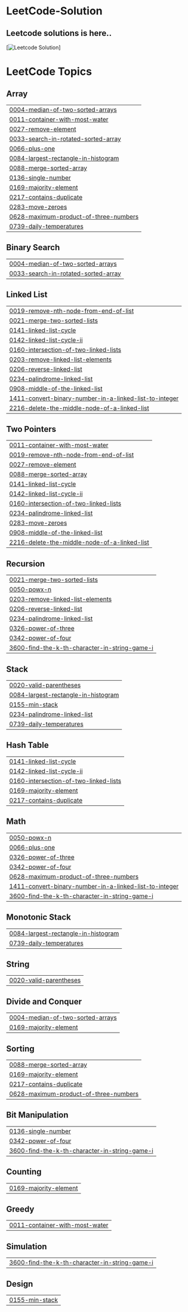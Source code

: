 # LeetCode-Solution
## Leetcode solutions is here..

[![Leetcode Solution](https://res.cloudinary.com/dxebmxfnh/image/upload/v1735724327/ux2cjrmvvuhum8dav7h3.png)]

<!---LeetCode Topics Start-->
# LeetCode Topics
## Array
|  |
| ------- |
| [0004-median-of-two-sorted-arrays](https://github.com/DipakBachhav25/LeetCode-Solution/tree/master/0004-median-of-two-sorted-arrays) |
| [0011-container-with-most-water](https://github.com/DipakBachhav25/LeetCode-Solution/tree/master/0011-container-with-most-water) |
| [0027-remove-element](https://github.com/DipakBachhav25/LeetCode-Solution/tree/master/0027-remove-element) |
| [0033-search-in-rotated-sorted-array](https://github.com/DipakBachhav25/LeetCode-Solution/tree/master/0033-search-in-rotated-sorted-array) |
| [0066-plus-one](https://github.com/DipakBachhav25/LeetCode-Solution/tree/master/0066-plus-one) |
| [0084-largest-rectangle-in-histogram](https://github.com/DipakBachhav25/LeetCode-Solution/tree/master/0084-largest-rectangle-in-histogram) |
| [0088-merge-sorted-array](https://github.com/DipakBachhav25/LeetCode-Solution/tree/master/0088-merge-sorted-array) |
| [0136-single-number](https://github.com/DipakBachhav25/LeetCode-Solution/tree/master/0136-single-number) |
| [0169-majority-element](https://github.com/DipakBachhav25/LeetCode-Solution/tree/master/0169-majority-element) |
| [0217-contains-duplicate](https://github.com/DipakBachhav25/LeetCode-Solution/tree/master/0217-contains-duplicate) |
| [0283-move-zeroes](https://github.com/DipakBachhav25/LeetCode-Solution/tree/master/0283-move-zeroes) |
| [0628-maximum-product-of-three-numbers](https://github.com/DipakBachhav25/LeetCode-Solution/tree/master/0628-maximum-product-of-three-numbers) |
| [0739-daily-temperatures](https://github.com/DipakBachhav25/LeetCode-Solution/tree/master/0739-daily-temperatures) |
## Binary Search
|  |
| ------- |
| [0004-median-of-two-sorted-arrays](https://github.com/DipakBachhav25/LeetCode-Solution/tree/master/0004-median-of-two-sorted-arrays) |
| [0033-search-in-rotated-sorted-array](https://github.com/DipakBachhav25/LeetCode-Solution/tree/master/0033-search-in-rotated-sorted-array) |
## Linked List
|  |
| ------- |
| [0019-remove-nth-node-from-end-of-list](https://github.com/DipakBachhav25/LeetCode-Solution/tree/master/0019-remove-nth-node-from-end-of-list) |
| [0021-merge-two-sorted-lists](https://github.com/DipakBachhav25/LeetCode-Solution/tree/master/0021-merge-two-sorted-lists) |
| [0141-linked-list-cycle](https://github.com/DipakBachhav25/LeetCode-Solution/tree/master/0141-linked-list-cycle) |
| [0142-linked-list-cycle-ii](https://github.com/DipakBachhav25/LeetCode-Solution/tree/master/0142-linked-list-cycle-ii) |
| [0160-intersection-of-two-linked-lists](https://github.com/DipakBachhav25/LeetCode-Solution/tree/master/0160-intersection-of-two-linked-lists) |
| [0203-remove-linked-list-elements](https://github.com/DipakBachhav25/LeetCode-Solution/tree/master/0203-remove-linked-list-elements) |
| [0206-reverse-linked-list](https://github.com/DipakBachhav25/LeetCode-Solution/tree/master/0206-reverse-linked-list) |
| [0234-palindrome-linked-list](https://github.com/DipakBachhav25/LeetCode-Solution/tree/master/0234-palindrome-linked-list) |
| [0908-middle-of-the-linked-list](https://github.com/DipakBachhav25/LeetCode-Solution/tree/master/0908-middle-of-the-linked-list) |
| [1411-convert-binary-number-in-a-linked-list-to-integer](https://github.com/DipakBachhav25/LeetCode-Solution/tree/master/1411-convert-binary-number-in-a-linked-list-to-integer) |
| [2216-delete-the-middle-node-of-a-linked-list](https://github.com/DipakBachhav25/LeetCode-Solution/tree/master/2216-delete-the-middle-node-of-a-linked-list) |
## Two Pointers
|  |
| ------- |
| [0011-container-with-most-water](https://github.com/DipakBachhav25/LeetCode-Solution/tree/master/0011-container-with-most-water) |
| [0019-remove-nth-node-from-end-of-list](https://github.com/DipakBachhav25/LeetCode-Solution/tree/master/0019-remove-nth-node-from-end-of-list) |
| [0027-remove-element](https://github.com/DipakBachhav25/LeetCode-Solution/tree/master/0027-remove-element) |
| [0088-merge-sorted-array](https://github.com/DipakBachhav25/LeetCode-Solution/tree/master/0088-merge-sorted-array) |
| [0141-linked-list-cycle](https://github.com/DipakBachhav25/LeetCode-Solution/tree/master/0141-linked-list-cycle) |
| [0142-linked-list-cycle-ii](https://github.com/DipakBachhav25/LeetCode-Solution/tree/master/0142-linked-list-cycle-ii) |
| [0160-intersection-of-two-linked-lists](https://github.com/DipakBachhav25/LeetCode-Solution/tree/master/0160-intersection-of-two-linked-lists) |
| [0234-palindrome-linked-list](https://github.com/DipakBachhav25/LeetCode-Solution/tree/master/0234-palindrome-linked-list) |
| [0283-move-zeroes](https://github.com/DipakBachhav25/LeetCode-Solution/tree/master/0283-move-zeroes) |
| [0908-middle-of-the-linked-list](https://github.com/DipakBachhav25/LeetCode-Solution/tree/master/0908-middle-of-the-linked-list) |
| [2216-delete-the-middle-node-of-a-linked-list](https://github.com/DipakBachhav25/LeetCode-Solution/tree/master/2216-delete-the-middle-node-of-a-linked-list) |
## Recursion
|  |
| ------- |
| [0021-merge-two-sorted-lists](https://github.com/DipakBachhav25/LeetCode-Solution/tree/master/0021-merge-two-sorted-lists) |
| [0050-powx-n](https://github.com/DipakBachhav25/LeetCode-Solution/tree/master/0050-powx-n) |
| [0203-remove-linked-list-elements](https://github.com/DipakBachhav25/LeetCode-Solution/tree/master/0203-remove-linked-list-elements) |
| [0206-reverse-linked-list](https://github.com/DipakBachhav25/LeetCode-Solution/tree/master/0206-reverse-linked-list) |
| [0234-palindrome-linked-list](https://github.com/DipakBachhav25/LeetCode-Solution/tree/master/0234-palindrome-linked-list) |
| [0326-power-of-three](https://github.com/DipakBachhav25/LeetCode-Solution/tree/master/0326-power-of-three) |
| [0342-power-of-four](https://github.com/DipakBachhav25/LeetCode-Solution/tree/master/0342-power-of-four) |
| [3600-find-the-k-th-character-in-string-game-i](https://github.com/DipakBachhav25/LeetCode-Solution/tree/master/3600-find-the-k-th-character-in-string-game-i) |
## Stack
|  |
| ------- |
| [0020-valid-parentheses](https://github.com/DipakBachhav25/LeetCode-Solution/tree/master/0020-valid-parentheses) |
| [0084-largest-rectangle-in-histogram](https://github.com/DipakBachhav25/LeetCode-Solution/tree/master/0084-largest-rectangle-in-histogram) |
| [0155-min-stack](https://github.com/DipakBachhav25/LeetCode-Solution/tree/master/0155-min-stack) |
| [0234-palindrome-linked-list](https://github.com/DipakBachhav25/LeetCode-Solution/tree/master/0234-palindrome-linked-list) |
| [0739-daily-temperatures](https://github.com/DipakBachhav25/LeetCode-Solution/tree/master/0739-daily-temperatures) |
## Hash Table
|  |
| ------- |
| [0141-linked-list-cycle](https://github.com/DipakBachhav25/LeetCode-Solution/tree/master/0141-linked-list-cycle) |
| [0142-linked-list-cycle-ii](https://github.com/DipakBachhav25/LeetCode-Solution/tree/master/0142-linked-list-cycle-ii) |
| [0160-intersection-of-two-linked-lists](https://github.com/DipakBachhav25/LeetCode-Solution/tree/master/0160-intersection-of-two-linked-lists) |
| [0169-majority-element](https://github.com/DipakBachhav25/LeetCode-Solution/tree/master/0169-majority-element) |
| [0217-contains-duplicate](https://github.com/DipakBachhav25/LeetCode-Solution/tree/master/0217-contains-duplicate) |
## Math
|  |
| ------- |
| [0050-powx-n](https://github.com/DipakBachhav25/LeetCode-Solution/tree/master/0050-powx-n) |
| [0066-plus-one](https://github.com/DipakBachhav25/LeetCode-Solution/tree/master/0066-plus-one) |
| [0326-power-of-three](https://github.com/DipakBachhav25/LeetCode-Solution/tree/master/0326-power-of-three) |
| [0342-power-of-four](https://github.com/DipakBachhav25/LeetCode-Solution/tree/master/0342-power-of-four) |
| [0628-maximum-product-of-three-numbers](https://github.com/DipakBachhav25/LeetCode-Solution/tree/master/0628-maximum-product-of-three-numbers) |
| [1411-convert-binary-number-in-a-linked-list-to-integer](https://github.com/DipakBachhav25/LeetCode-Solution/tree/master/1411-convert-binary-number-in-a-linked-list-to-integer) |
| [3600-find-the-k-th-character-in-string-game-i](https://github.com/DipakBachhav25/LeetCode-Solution/tree/master/3600-find-the-k-th-character-in-string-game-i) |
## Monotonic Stack
|  |
| ------- |
| [0084-largest-rectangle-in-histogram](https://github.com/DipakBachhav25/LeetCode-Solution/tree/master/0084-largest-rectangle-in-histogram) |
| [0739-daily-temperatures](https://github.com/DipakBachhav25/LeetCode-Solution/tree/master/0739-daily-temperatures) |
## String
|  |
| ------- |
| [0020-valid-parentheses](https://github.com/DipakBachhav25/LeetCode-Solution/tree/master/0020-valid-parentheses) |
## Divide and Conquer
|  |
| ------- |
| [0004-median-of-two-sorted-arrays](https://github.com/DipakBachhav25/LeetCode-Solution/tree/master/0004-median-of-two-sorted-arrays) |
| [0169-majority-element](https://github.com/DipakBachhav25/LeetCode-Solution/tree/master/0169-majority-element) |
## Sorting
|  |
| ------- |
| [0088-merge-sorted-array](https://github.com/DipakBachhav25/LeetCode-Solution/tree/master/0088-merge-sorted-array) |
| [0169-majority-element](https://github.com/DipakBachhav25/LeetCode-Solution/tree/master/0169-majority-element) |
| [0217-contains-duplicate](https://github.com/DipakBachhav25/LeetCode-Solution/tree/master/0217-contains-duplicate) |
| [0628-maximum-product-of-three-numbers](https://github.com/DipakBachhav25/LeetCode-Solution/tree/master/0628-maximum-product-of-three-numbers) |
## Bit Manipulation
|  |
| ------- |
| [0136-single-number](https://github.com/DipakBachhav25/LeetCode-Solution/tree/master/0136-single-number) |
| [0342-power-of-four](https://github.com/DipakBachhav25/LeetCode-Solution/tree/master/0342-power-of-four) |
| [3600-find-the-k-th-character-in-string-game-i](https://github.com/DipakBachhav25/LeetCode-Solution/tree/master/3600-find-the-k-th-character-in-string-game-i) |
## Counting
|  |
| ------- |
| [0169-majority-element](https://github.com/DipakBachhav25/LeetCode-Solution/tree/master/0169-majority-element) |
## Greedy
|  |
| ------- |
| [0011-container-with-most-water](https://github.com/DipakBachhav25/LeetCode-Solution/tree/master/0011-container-with-most-water) |
## Simulation
|  |
| ------- |
| [3600-find-the-k-th-character-in-string-game-i](https://github.com/DipakBachhav25/LeetCode-Solution/tree/master/3600-find-the-k-th-character-in-string-game-i) |
## Design
|  |
| ------- |
| [0155-min-stack](https://github.com/DipakBachhav25/LeetCode-Solution/tree/master/0155-min-stack) |
<!---LeetCode Topics End-->

